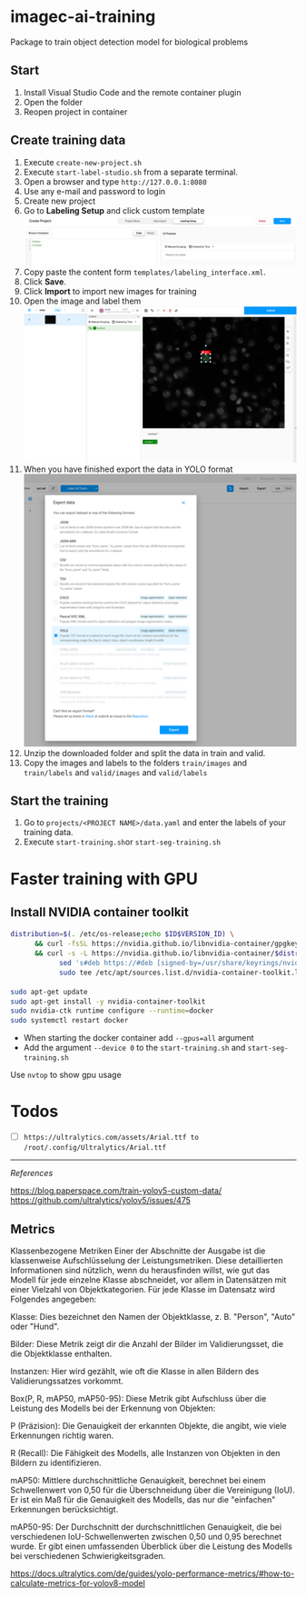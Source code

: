 # imagec-ai-training

Package to train object detection model for biological problems

## Start

1) Install Visual Studio Code and the remote container plugin
2) Open the folder
3) Reopen project in container


## Create training data

1) Execute `create-new-project.sh`
2) Execute `start-label-studio.sh` from a separate terminal.
3) Open a browser and type `http://127.0.0.1:8080`
4) Use any e-mail and password to login
5) Create new project
6) Go to **Labeling Setup** and click custom template
![doc/01_create_new.png](doc/01_create_new.png)
7) Copy paste the content form `templates/labeling_interface.xml`.
8) Click **Save**.
9) Click **Import** to import new images for training
10) Open the image and label them
![doc/02_label.png](doc/02_label.png)
11) When you have finished export the data in YOLO format
![doc/03_export.png](doc/03_export.png)
12) Unzip the downloaded folder and split the data in train and valid.
13) Copy the images and labels to the folders `train/images` and `train/labels` and `valid/images` and `valid/labels` 



## Start the training

1) Go to `projects/<PROJECT NAME>/data.yaml` and enter the labels of your training data.
2) Execute `start-training.sh`or  `start-seg-training.sh`


# Faster training with GPU

## Install NVIDIA container toolkit

```sh
distribution=$(. /etc/os-release;echo $ID$VERSION_ID) \
      && curl -fsSL https://nvidia.github.io/libnvidia-container/gpgkey | sudo gpg --dearmor -o /usr/share/keyrings/nvidia-container-toolkit-keyring.gpg \
      && curl -s -L https://nvidia.github.io/libnvidia-container/$distribution/libnvidia-container.list | \
            sed 's#deb https://#deb [signed-by=/usr/share/keyrings/nvidia-container-toolkit-keyring.gpg] https://#g' | \
            sudo tee /etc/apt/sources.list.d/nvidia-container-toolkit.list

sudo apt-get update
sudo apt-get install -y nvidia-container-toolkit
sudo nvidia-ctk runtime configure --runtime=docker
sudo systemctl restart docker
```

- When starting the docker container add `--gpus=all` argument
- Add the argument `--device 0` to the `start-training.sh` and `start-seg-training.sh`

Use `nvtop` to show gpu usage

# Todos

- [ ] `https://ultralytics.com/assets/Arial.ttf to /root/.config/Ultralytics/Arial.ttf`

---
*References*  

https://blog.paperspace.com/train-yolov5-custom-data/  
https://github.com/ultralytics/yolov5/issues/475




## Metrics


Klassenbezogene Metriken
Einer der Abschnitte der Ausgabe ist die klassenweise Aufschlüsselung der Leistungsmetriken. Diese detaillierten Informationen sind nützlich, wenn du herausfinden willst, wie gut das Modell für jede einzelne Klasse abschneidet, vor allem in Datensätzen mit einer Vielzahl von Objektkategorien. Für jede Klasse im Datensatz wird Folgendes angegeben:

Klasse: Dies bezeichnet den Namen der Objektklasse, z. B. "Person", "Auto" oder "Hund".

Bilder: Diese Metrik zeigt dir die Anzahl der Bilder im Validierungsset, die die Objektklasse enthalten.

Instanzen: Hier wird gezählt, wie oft die Klasse in allen Bildern des Validierungssatzes vorkommt.

Box(P, R, mAP50, mAP50-95): Diese Metrik gibt Aufschluss über die Leistung des Modells bei der Erkennung von Objekten:

P (Präzision): Die Genauigkeit der erkannten Objekte, die angibt, wie viele Erkennungen richtig waren.

R (Recall): Die Fähigkeit des Modells, alle Instanzen von Objekten in den Bildern zu identifizieren.

mAP50: Mittlere durchschnittliche Genauigkeit, berechnet bei einem Schwellenwert von 0,50 für die Überschneidung über die Vereinigung (IoU). Er ist ein Maß für die Genauigkeit des Modells, das nur die "einfachen" Erkennungen berücksichtigt.

mAP50-95: Der Durchschnitt der durchschnittlichen Genauigkeit, die bei verschiedenen IoU-Schwellenwerten zwischen 0,50 und 0,95 berechnet wurde. Er gibt einen umfassenden Überblick über die Leistung des Modells bei verschiedenen Schwierigkeitsgraden.


https://docs.ultralytics.com/de/guides/yolo-performance-metrics/#how-to-calculate-metrics-for-yolov8-model